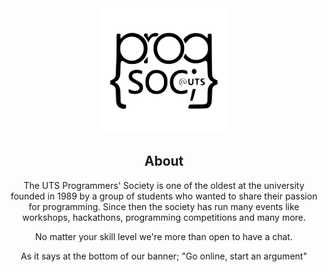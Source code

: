 <div align="center">
  <a href="https://github.com/ProgSoc" >
    <img src="https://github.com/ProgSoc/.github/raw/main/profile/logo.svg" alt="ProgSoc Logo" style="height: 200px">
  </a>
</div>

<div align="center">

## About

<div align="center">

The UTS Programmers' Society is one of the oldest at the university founded in 1989 by a group of students who wanted to share their passion for programming. Since then the society has run many events like workshops, hackathons, programming competitions and many more.

No matter your skill level we're more than open to have a chat.

As it says at the bottom of our banner; "Go online, start an argument"